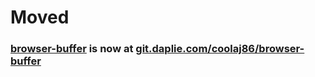# Moved
### [browser-buffer](https://git.daplie.com/coolaj86/browser-buffer) is now at [git.daplie.com/coolaj86/browser-buffer](https://git.daplie.com/coolaj86/browser-buffer)
